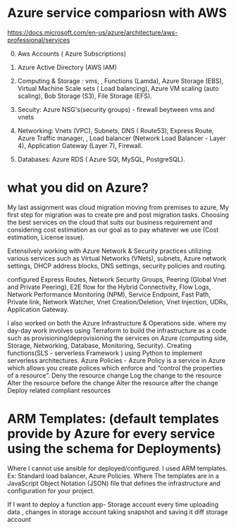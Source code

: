 # Azure service compariosn with AWS

https://docs.microsoft.com/en-us/azure/architecture/aws-professional/services

0. Aws Accounts ( Azure Subscriptions)

1. Azure Active Directory (AWS IAM)

2. Computing & Storage : 
    vms, , Functions (Lamda), Azure Storage (EBS), Virtual Machine Scale sets ( Load balancing), Azure VM scaling (auto scaling), Bob Storage (S3), File Storage    (EFS).

3. Secuity: Azure NSG's(security groups) - firewall beytween vms and vnets

4. Networking: Vnets (VPC), Subnets, DNS ( Route53), Express Route, Azure Traffic manager, , Load balancer (Network Load Balancer - Layer 4), Application Gateway (Layer 7), Firewall.

5. Databases: Azure RDS ( Azure SQl, MySQL, PostgreSQL).

# what you did on Azure?
My last assignment was cloud migration moving from premises to azure, My first step for migration was to create pre and post migration tasks. Choosing the best services on the cloud that suits our business requirement and considering cost estimation as our goal as to pay whatever we use (Cost estimation, License issue).


Extensilvely working with Azure  Network & Security  practices utilizing various services such as Virtual Networks (VNets), subnets, Azure network settings, DHCP address blocks, DNS settings, security policies and routing. 


configured Express Routes, Network Security Groups, Peering (Global Vnet and Private Peering), E2E flow for the Hybrid Connectivity, Flow Logs, Network Performance Monitoring (NPM), Service Endpoint, Fast Path, Private link, Network Watcher, Vnet Creation/Deletion, Vnet Injection, UDRs, Application Gateway.

I also worked   on both the Azure Infrastructure & Operations side. where my day-day work involves using Terraform to build the infrastructure as a code  such as provisioning/deprovisioning the services on Azure (computing side, Storage, Networking, Database, Monitoring, Security). Creating functions(SLS - serverless Framework ) using Python to implement serverless architectures. Azure Policies - Azure Policy is a service in Azure which allows you create polices which enforce and “control the properties of a resource”. 
Deny the resource change
Log the change to the resource
Alter the resource before the change
Alter the resource after the change
Deploy related compliant resources



# ARM Templates: (default templates provide by Azure for every service  using the schema for Deployments)
Where I cannot use ansible for deployed/configured. I used ARM templates. Ex: Standard  load balancer, Azure Policies. Where The templates are in a JavaScript Object Notation (JSON) file that defines the infrastructure and configuration for your project.

If I want to deploy  a function app- Storage account every time uploading data , changes in storage account taking snapshot and saving it diff storage account

# 
